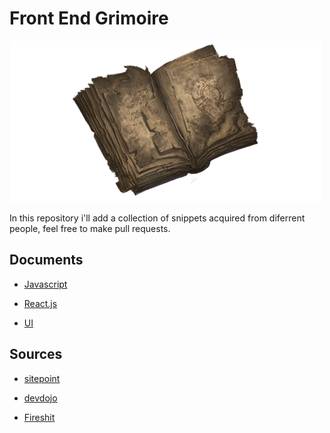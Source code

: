 # Front End Grimoire

<img src="icon.png" />

In this repository i'll add a collection of snippets acquired from diferrent people, feel free to make pull requests.

## Documents

- [Javascript](JAVASCRIPT.md)

- [React.js](REACTJS.md)

- [UI](UI.md)

## Sources 
- [sitepoint](https://www.sitepoint.com/shorthand-javascript-techniques/)

- [devdojo](https://devdojo.com/emmaturner/20-javascript-shorthand-to-save-time)

- [Fireshit](https://youtu.be/TNhaISOUy6Q)